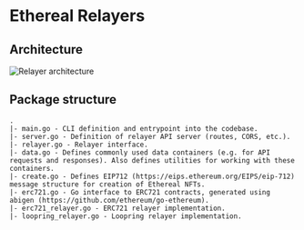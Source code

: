 # Ethereal Relayers

## Architecture

![Relayer architecture](https://github.com/moonstream-to/ethereal-nfts/assets/8016073/f5fa3d9f-6733-4ce4-ab45-dbd82a754557)

## Package structure

```
.
|- main.go - CLI definition and entrypoint into the codebase.
|- server.go - Definition of relayer API server (routes, CORS, etc.).
|- relayer.go - Relayer interface.
|- data.go - Defines commonly used data containers (e.g. for API requests and responses). Also defines utilities for working with these containers.
|- create.go - Defines EIP712 (https://eips.ethereum.org/EIPS/eip-712) message structure for creation of Ethereal NFTs.
|- erc721.go - Go interface to ERC721 contracts, generated using abigen (https://github.com/ethereum/go-ethereum).
|- erc721_relayer.go - ERC721 relayer implementation.
|- loopring_relayer.go - Loopring relayer implementation.
```
